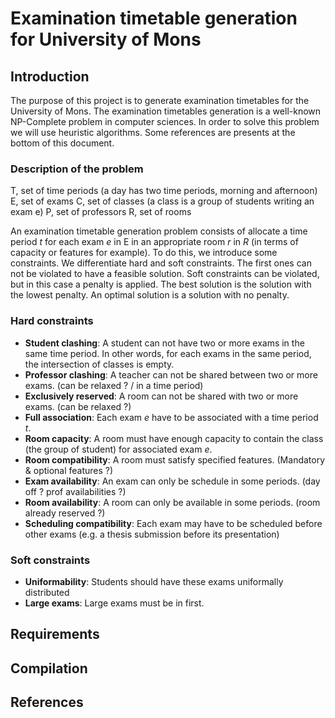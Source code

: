 # Examination timetable generation for University of Mons

## Introduction

The purpose of this project is to generate examination timetables for the University of Mons. The examination timetables generation is a well-known NP-Complete problem in computer sciences.
In order to solve this problem we will use heuristic algorithms. Some references are presents at the bottom of this document.

### Description of the problem

T, set of time periods (a day has two time periods, morning and afternoon)
E, set of exams
C, set of classes (a class is a group of students writing an exam e)
P, set of professors
R, set of rooms

An examination timetable generation problem consists of allocate a time period *t* for each exam *e* in E in an appropriate room *r* in *R* (in terms of capacity or features for example).
To do this, we introduce some constraints. We differentiate hard and soft constraints. The first ones can not be violated to have a feasible solution. Soft constraints can be violated, but in this case a penalty is applied.
The best solution is the solution with the lowest penalty. An optimal solution is a solution with no penalty.

### Hard constraints

 * **Student clashing**: A student can not have two or more exams in the same time period. In other words, for each exams in the same period, the intersection of classes is empty.
 * **Professor clashing**: A teacher can not be shared between two or more exams. (can be relaxed ? / in a time period)
 * **Exclusively reserved**: A room can not be shared with two or more exams. (can be relaxed ?)
 * **Full association**: Each exam *e* have to be associated with a time period *t*.
 * **Room capacity**: A room must have enough capacity to contain the class (the group of student) for associated exam *e*.
 * **Room compatibility**: A room must satisfy specified features. (Mandatory & optional features ?)
 * **Exam availability**: An exam can only be schedule in some periods. (day off ? prof availabilities ?)
 * **Room availability**: A room can only be available in some periods. (room already reserved ?)
 * **Scheduling compatibility**: Each exam may have to be scheduled before other exams (e.g. a thesis submission before its presentation)
 
### Soft constraints
 * **Uniformability**: Students should have these exams uniformally distributed
 * **Large exams**: Large exams must be in first.

## Requirements


## Compilation


## References
